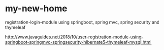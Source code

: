 # my-new-home
registration-login-module using springboot, spring mvc, spring security and thymeleaf

http://www.javaguides.net/2018/10/user-registration-module-using-springboot-springmvc-springsecurity-hibernate5-thymeleaf-mysql.html

